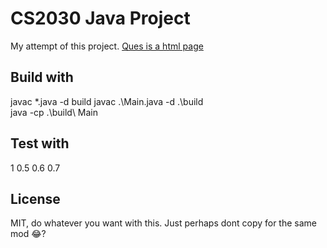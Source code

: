 # CS2030 Java Project
My attempt of this project. [Ques is a html page](./Ques)

## Build with
javac *.java -d build
javac .\Main.java -d .\build\
java -cp .\build\ Main

## Test with
1
0.5
0.6
0.7

## License
MIT, do whatever you want with this. Just perhaps dont copy for the same mod 😂?